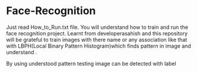# Face-Recognition
Just read How_to_Run.txt file. You will understand how to train and run the face recognition project.
Learnt from developerasahish and this repository will be grateful to train images with there name or any association like that with LBPH(Local Binary Pattern Histogram)which finds pattern in image and understand .

By using understood pattern testing image can be detected with label
